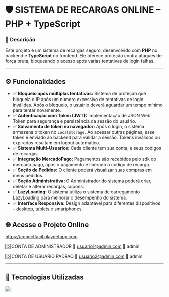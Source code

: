 # 🛡️ SISTEMA DE RECARGAS ONLINE – PHP + TypeScript

### 💬 Descrição

Este projeto é um sistema de recargas seguro, desenvolvido com **PHP** no backend e **TypeScript** no frontend. Ele oferece proteção contra ataques de força bruta, bloqueando o acesso após várias tentativas de login falhas.

---

## ⚙️ Funcionalidades

- ✅ **Bloqueio após múltiplas tentativas:** Sistema de proteção que bloqueia o IP após um número excessivo de tentativas de login inválidas. Após o bloqueio, o usuário deverá aguardar um tempo mínimo para tentar novamente.
- ✅ **Autenticação com Token (JWT):** Implementação de JSON Web Token para segurança e persistência da sessão do usuário.
- ✅ **Salvamento de token no navegador:** Após o login, o sistema armazena o token no `LocalStorage`. Ao acessar outras páginas, esse token é enviado ao backend para validar a sessão. Tokens inválidos ou expirados resultam em logout automático.
- ✅ **Sistema Multi-Usuarios:** Cada cliente tem sua conta, e seus codigos de recargas.
- ✅ **Integração MercadoPago:** Pagamentos são recebidos pelo sdk do mercado pago, após o pagamento é liberado o codigo de recarga.
- ✅ **Seção de Pedidos:** O cliente poderá visualizar suas compras em meus pedidos.
- ✅ **Seção Administrativa:** O Administrador do sistema poderá criar, deletar e alterar recargas, cupons.
- ✅ **LazyLoading:** O sistema utiliza o sistema de carregamento LazyLoading para melhorar o desempenho do sistema.
- ✅ **Interface Responsiva:** Design adaptável para diferentes dispositivos – desktop, tablets e smartphones.

## 🌐 Acesse o Projeto Online

https://conectfacil.playnetapp.com

🆔 CONTA DE ADMINISTRADOR
👤 usuario1@admin.com
🔐 admin

🆔 CONTA DE USUARIO PADRAO
👤 usuario2@admin.com
🔐 admin

---

## 🤖 Tecnologias Utilizadas

<p align="left">
  <a href="https://skillicons.dev">
    <img src="https://skillicons.dev/icons?i=git,html,css,react,typescript,php,mysql" />
  </a>
</p>

